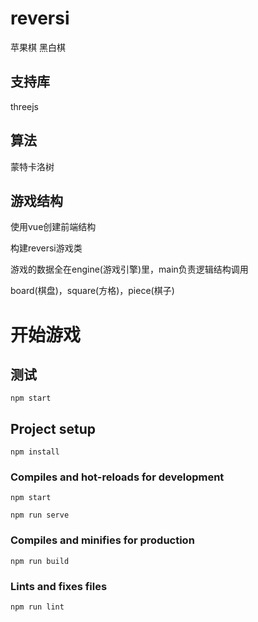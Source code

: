 # reversi


苹果棋 黑白棋


## 支持库


threejs


## 算法


蒙特卡洛树


## 游戏结构


使用vue创建前端结构


构建reversi游戏类


游戏的数据全在engine(游戏引擎)里，main负责逻辑结构调用


board(棋盘)，square(方格)，piece(棋子)


# 开始游戏


## 测试
```
npm start
```

## Project setup
```
npm install
```

### Compiles and hot-reloads for development
```
npm start
```


```
npm run serve
```

### Compiles and minifies for production
```
npm run build
```

### Lints and fixes files
```
npm run lint
```

